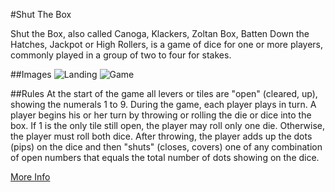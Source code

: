 #Shut The Box

Shut the Box, also called Canoga, Klackers, Zoltan Box, Batten Down the Hatches, Jackpot or High Rollers, is a game of dice for one or more players, commonly played in a group of two to four for stakes.

##Images
![Landing](https://imgur.com/h3MwnHD?raw=true)
![Game](https://imgur.com/ONew0Af?raw=true)


##Rules
At the start of the game all levers or tiles are "open" (cleared, up), showing the numerals 1 to 9.
During the game, each player plays in turn. A player begins his or her turn by throwing or rolling the die or dice into the box. If 1 is the only tile still open, the player may roll only one die. Otherwise, the player must roll both dice.
After throwing, the player adds up the dots (pips) on the dice and then "shuts" (closes, covers) one of any combination of open numbers that equals the total number of dots showing on the dice.

[More Info](https://en.wikipedia.org/wiki/Shut_the_Box)